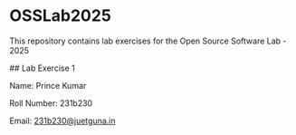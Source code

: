 # OSSLab2025

This repository contains lab exercises for the Open Source Software Lab - 2025



\## Lab Exercise 1

Name: Prince Kumar

Roll Number: 231b230

Email: 231b230@juetguna.in

